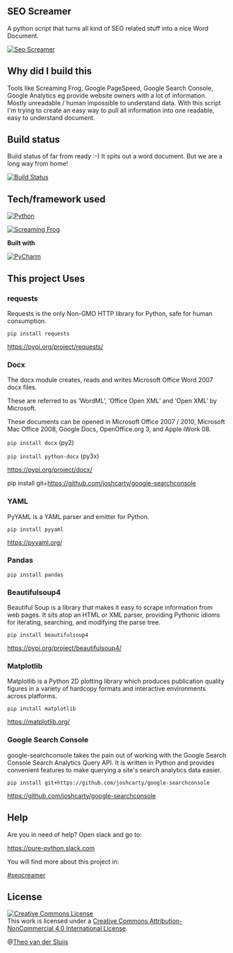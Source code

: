 ## SEO Screamer
A python script that turns all kind of SEO related stuff into a nice Word Document.

[![Seo Screamer](https://img.shields.io/badge/Seo_Screamer-version_0.1-critical.svg)]()

## Why did I build this
Tools like Screaming Frog, Google PageSpeed, Google Search Console, Google Analytics eg provide website owners with a lot of information. Mostly unreadable / human impossible to understand data. With this script I'm trying to create an easy way to pull all information into one readable, easy to understand document.

## Build status
Build status of far from ready :-) It spits out a word document. But we are a long way from home!

[![Build Status](https://img.shields.io/badge/Build-Failing-critical.svg)]()


## Tech/framework used
[![Python](https://img.shields.io/badge/Python-3.5%20%7C%203.6%20%7C%203.7-blue.svg)]()

[![Screaming Frog](https://img.shields.io/badge/Screaming_Frog-11.2-green.svg)]()

<b>Built with</b>

[![PyCharm](https://img.shields.io/badge/PyCharm-2018.3-blue.svg)]()

## This project Uses

### requests

Requests is the only Non-GMO HTTP library for Python, safe for human consumption.

`pip install requests`

https://pypi.org/project/requests/

### Docx
The docx module creates, reads and writes Microsoft Office Word 2007 docx files.

These are referred to as ‘WordML’, ‘Office Open XML’ and ‘Open XML’ by Microsoft.

These documents can be opened in Microsoft Office 2007 / 2010, Microsoft Mac Office 2008, Google Docs, OpenOffice.org 3, and Apple iWork 08.

`pip install docx` (py2)

`pip install python-docx` (py3x)

https://pypi.org/project/docx/

pip install git+https://github.com/joshcarty/google-searchconsole

### YAML
PyYAML is a YAML parser and emitter for Python.

`pip install pyyaml`

https://pyyaml.org/

### Pandas

`pip install pandas`

### Beautifulsoup4

Beautiful Soup is a library that makes it easy to scrape information from web pages. It sits atop an HTML or XML parser, providing Pythonic idioms for iterating, searching, and modifying the parse tree.

`pip install beautifulsoup4`

https://pypi.org/project/beautifulsoup4/

### Matplotlib
Matplotlib is a Python 2D plotting library which produces publication quality figures in a variety of hardcopy formats and interactive environments across platforms. 

`pip install matplotlib`

https://matplotlib.org/

### Google Search Console
google-searchconsole takes the pain out of working with the Google Search Console Search Analytics Query API. It is written in Python and provides convenient features to make querying a site's search analytics data easier.

`pip install git+https://github.com/joshcarty/google-searchconsole`

https://github.com/joshcarty/google-searchconsole

## Help

Are you in need of help? Open slack and go to:

https://pure-python.slack.com

You will find more about this project in:

[#seocreamer](https://pure-python.slack.com/messages/CJC32LLH2/)


## License
<a rel="license" href="http://creativecommons.org/licenses/by-nc/4.0/"><img alt="Creative Commons License" style="border-width:0" src="https://i.creativecommons.org/l/by-nc/4.0/88x31.png" /></a><br />This work is licensed under a <a rel="license" href="http://creativecommons.org/licenses/by-nc/4.0/">Creative Commons Attribution-NonCommercial 4.0 International License</a>.

@[Theo van der Sluijs](mailto:theo@vandersluijs.nl)